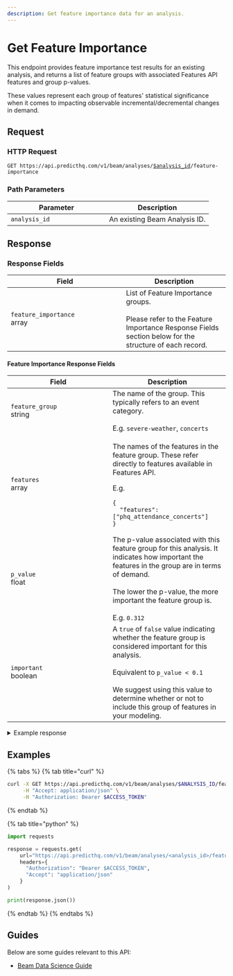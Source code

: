 ```yaml
---
description: Get feature importance data for an analysis.
---
```


# Get Feature Importance

This endpoint provides feature importance test results for an existing analysis, and returns a list of feature groups with associated Features API features and group p-values.

These values represent each group of features' statistical significance when it comes to impacting observable incremental/decremental changes in demand.

## Request

### HTTP Request

<pre class="language-apacheconf"><code class="lang-apacheconf">GET https://api.predicthq.com/v1/beam/analyses/<a data-footnote-ref href="#user-content-fn-1">$analysis_id</a>/feature-importance
</code></pre>

### Path Parameters

<table><thead><tr><th width="211">Parameter</th><th>Description</th></tr></thead><tbody><tr><td><code>analysis_id</code></td><td>An existing Beam Analysis ID.</td></tr></tbody></table>

## Response

### Response Fields

<table><thead><tr><th width="250">Field</th><th>Description</th></tr></thead><tbody><tr><td><code>feature_importance</code><br>array</td><td>List of Feature Importance groups.<br><br>Please refer to the Feature Importance Response Fields section below for the structure of each record.</td></tr></tbody></table>

#### Feature Importance Response Fields&#x20;

<table><thead><tr><th width="219">Field</th><th>Description</th></tr></thead><tbody><tr><td><code>feature_group</code><br>string</td><td>The name of the group. This typically refers to an event category.<br><br>E.g. <code>severe-weather</code>, <code>concerts</code></td></tr><tr><td><code>features</code><br>array</td><td><p>The names of the features in the feature group. These refer directly to features available in Features API.</p><p></p><p>E.g.</p><pre class="language-json"><code class="lang-json">{
  "features": ["phq_attendance_concerts"]
}
</code></pre></td></tr><tr><td><code>p_value</code><br>float</td><td>The p-value associated with this feature group for this analysis. It indicates how important the features in the group are in terms of demand.<br><br>The lower the p-value, the more important the feature group is.<br><br>E.g. <code>0.312</code></td></tr><tr><td><code>important</code><br>boolean</td><td>A <code>true</code> of <code>false</code> value indicating whether the feature group is considered important for this analysis.<br><br>Equivalent to <code>p_value &#x3C; 0.1</code> <br><br>We suggest using this value to determine whether or not to include this group of features in your modeling.</td></tr></tbody></table>



<details>

<summary>Example response</summary>

Below is an example response:

```json
{
    "feature_importance": [
        {
            "feature_group": "expos",
            "features": [
                "phq_attendance_expos"
            ],
            "p_value": 0.0,
            "important": true
        },
        {
            "feature_group": "school-holidays",
            "features": [
                "phq_attendance_school_holidays"
            ],
            "p_value": 0.0,
            "important": true
        },
        {
            "feature_group": "concerts",
            "features": [
                "phq_attendance_concerts"
            ],
            "p_value": 0.0002,
            "important": true
        },
        {
            "feature_group": "sports",
            "features": [
                "phq_attendance_sports"
            ],
            "p_value": 0.0039,
            "important": true
        },
        {
            "feature_group": "severe-weather",
            "features": [
                "phq_impact_severe_weather_air_quality_retail",
                "phq_impact_severe_weather_blizzard_retail",
                "phq_impact_severe_weather_cold_wave_retail",
                "phq_impact_severe_weather_cold_wave_snow_retail",
                "phq_impact_severe_weather_cold_wave_storm_retail",
                "phq_impact_severe_weather_dust_retail",
                "phq_impact_severe_weather_dust_storm_retail",
                "phq_impact_severe_weather_flood_retail",
                "phq_impact_severe_weather_heat_wave_retail",
                "phq_impact_severe_weather_hurricane_retail",
                "phq_impact_severe_weather_thunderstorm_retail",
                "phq_impact_severe_weather_tornado_retail",
                "phq_impact_severe_weather_tropical_storm_retail"
            ],
            "p_value": 0.1523,
            "important": false
        }
    ]
}
```

</details>

## Examples

{% tabs %}
{% tab title="curl" %}
```bash
curl -X GET https://api.predicthq.com/v1/beam/analyses/$ANALYSIS_ID/feature-importance \
     -H "Accept: application/json" \
     -H "Authorization: Bearer $ACCESS_TOKEN"
```
{% endtab %}

{% tab title="python" %}
```python
import requests

response = requests.get(
    url="https://api.predicthq.com/v1/beam/analyses/<analysis_id>/feature-importance",
    headers={
      "Authorization": "Bearer $ACCESS_TOKEN",
      "Accept": "application/json"
    }
)

print(response.json())
```
{% endtab %}
{% endtabs %}

## Guides

Below are some guides relevant to this API:

* [Beam Data Science Guide](../../getting-started/guides/beam-guides/beam-data-science-guide.md)

[^1]: An existing Beam Analysis ID.

